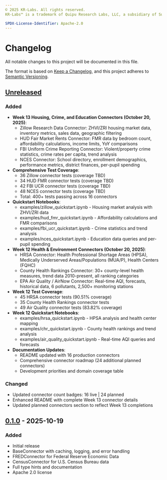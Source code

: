 ```yaml
---
© 2025 KR-Labs. All rights reserved.  
KR-Labs™ is a trademark of Quipu Research Labs, LLC, a subsidiary of Sudiata Giddasira, Inc.

SPDX-License-Identifier: Apache-2.0
---
```


# Changelog

All notable changes to this project will be documented in this file.

The format is based on [Keep a Changelog](https://keepachangelog.com/en/1.0.0/),
and this project adheres to [Semantic Versioning](https://semver.org/spec/v2.0.0.html).

## [Unreleased]

### Added
- **Week 13 Housing, Crime, and Education Connectors (October 20, 2025)**:
  - Zillow Research Data Connector: ZHVI/ZRI housing market data, inventory metrics, sales data, geographic filtering
  - HUD Fair Market Rents Connector: FMR data by bedroom count, affordability calculations, income limits, YoY comparisons
  - FBI Uniform Crime Reporting Connector: Violent/property crime statistics, crime rates per capita, trend analysis
  - NCES Connector: School directory, enrollment demographics, performance metrics, district finances, per-pupil spending
- **Comprehensive Test Coverage**:
  - 36 Zillow connector tests (coverage TBD)
  - 34 HUD FMR connector tests (coverage TBD)
  - 42 FBI UCR connector tests (coverage TBD)
  - 48 NCES connector tests (coverage TBD)
  - Total: 400+ tests passing across 16 connectors
- **Quickstart Notebooks**:
  - examples/zillow_quickstart.ipynb - Housing market analysis with ZHVI/ZRI data
  - examples/hud_fmr_quickstart.ipynb - Affordability calculations and FMR comparisons
  - examples/fbi_ucr_quickstart.ipynb - Crime statistics and trend analysis
  - examples/nces_quickstart.ipynb - Education data queries and per-pupil spending
- **Week 12 Health & Environment Connectors (October 20, 2025)**:
  - HRSA Connector: Health Professional Shortage Areas (HPSA), Medically Underserved Areas/Populations (MUA/P), Health Centers (FQHC)
  - County Health Rankings Connector: 30+ county-level health measures, trend data 2010-present, all ranking categories
  - EPA Air Quality / AirNow Connector: Real-time AQI, forecasts, historical data, 6 pollutants, 2,500+ monitoring stations
- **Week 12 Test Coverage**:
  - 45 HRSA connector tests (90.51% coverage)
  - 35 County Health Rankings connector tests
  - 49 Air Quality connector tests (83.82% coverage)
- **Week 12 Quickstart Notebooks**:
  - examples/hrsa_quickstart.ipynb - HPSA analysis and health center mapping
  - examples/chr_quickstart.ipynb - County health rankings and trend analysis  
  - examples/air_quality_quickstart.ipynb - Real-time AQI queries and forecasts
- **Documentation Updates**:
  - README updated with 16 production connectors
  - Comprehensive connector roadmap (24 additional planned connectors)
  - Development priorities and domain coverage table

### Changed
- Updated connector count badges: 16 live | 24 planned
- Enhanced README with complete Week 13 connector details
- Updated planned connectors section to reflect Week 13 completions

## [0.1.0] - 2025-10-19

### Added
- Initial release
- BaseConnector with caching, logging, and error handling
- FREDConnector for Federal Reserve Economic Data
- CensusConnector for U.S. Census Bureau data
- Full type hints and documentation
- Apache 2.0 license

[Unreleased]: https://github.com/KR-Labs/krl-data-connectors/compare/v0.1.0...HEAD
[0.1.0]: https://github.com/KR-Labs/krl-data-connectors/releases/tag/v0.1.0
